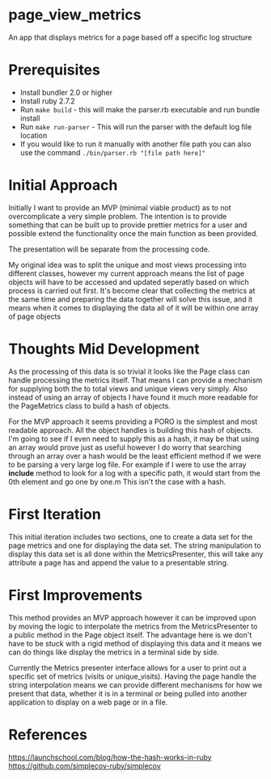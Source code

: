 # page_view_metrics

An app that displays metrics for a page based off a specific log structure

# Prerequisites
* Install bundler 2.0 or higher
* Install ruby 2.7.2
* Run `make build` - this will make the parser.rb executable and run bundle install
* Run `make run-parser` - This will run the parser with the default log file location
* If you would like to run it manually with another file path you can also use the command `./bin/parser.rb "[file path here]"`

# Initial Approach 

Initially I want to provide an MVP (minimal viable product) as to not overcomplicate a very simple problem. 
The intention is to provide something that can be built up to provide prettier metrics for a user and possible extend the functionality once the main function as been provided.

The presentation will be separate from the processing code.

My original idea was to split the unique and most views processing into different classes, however my current approach
means the list of page objects will have to be accessed and updated seperatly based on which process is carried out first.
It's become clear that collecting the metrics at the same time and preparing the data together will solve this issue, 
and it means when it comes to displaying the data all of it will be within one array of page objects

# Thoughts Mid Development
As the processing of this data is so trivial it looks like the Page class can handle processing the metrics itself. 
That means I can provide a mechanism for supplying both the to total views and unique views very simply. Also instead of 
using an array of objects I have found it much more readable for the PageMetrics class to build a hash of objects.

For the MVP approach it seems providing a PORO is the simplest and most readable approach. All the object handles is building
this hash of objects. I'm going to see if I even need to supply this as a hash, it may be that using an array would prove
just as useful however I do worry that searching through an array over a hash would be the least efficient method if we 
were to be parsing a very large log file. For example if I were to use the array **include** method to look for a log with a 
specific path, it would start from the 0th element and go one by one.m This isn't the case with a hash.


# First Iteration
This initial iteration includes two sections, one to create a data set for the page metrics and one for displaying the data set.
The string manipulation to display this data set is all done within the MetricsPresenter, this will take any attribute a
page has and append the value to a presentable string. 

# First Improvements
This method provides an MVP approach however it can be improved upon by moving the logic to interpolate the metrics from
the MetricsPresenter to a public method in the Page object itself. The advantage here is we don't have to be stuck with
a rigid method of displaying this data and it means we can do things like display the metrics in a terminal side by
side. 

Currently the Metrics presenter interface allows for a user to print out a specific set of metrics (visits or unique_visits).
Having the page handle the string interpolation means we can provide different mechanisms for how we present that data,
whether it is in a terminal or being pulled into another application to display on a web page or in a file.

# References
https://launchschool.com/blog/how-the-hash-works-in-ruby
https://github.com/simplecov-ruby/simplecov

